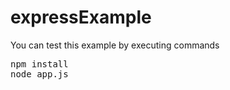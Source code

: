 # expressExample

You can test this example by executing commands 

<pre>
npm install
node app.js
</pre>